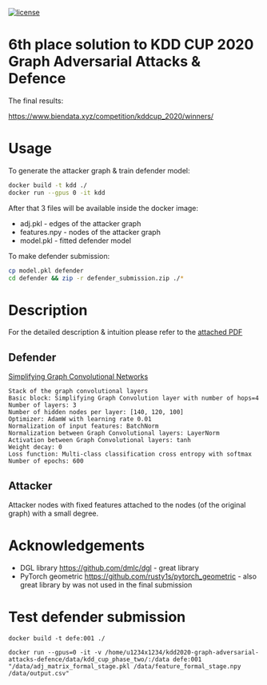 [![license](https://img.shields.io/badge/license-MIT-green.svg)](https://github.com/u1234x1234/kdd2020-graph-adversarial-attacks-defence/blob/master/LICENSE)

# 6th place solution to KDD CUP 2020 Graph Adversarial Attacks & Defence

The final results:

https://www.biendata.xyz/competition/kddcup_2020/winners/

# Usage

To generate the attacker graph & train defender model:
```bash
docker build -t kdd ./
docker run --gpus 0 -it kdd
```

After that 3 files will be available inside the docker image:
* adj.pkl - edges of the attacker graph
* features.npy - nodes of the attacker graph
* model.pkl - fitted defender model


To make defender submission:
```bash
cp model.pkl defender
cd defender && zip -r defender_submission.zip ./*
```

# Description

For the detailed description & intuition please refer to the [attached PDF](kdd-cup2020-adversarial-graph-attack-defence-u1234x1234.pdf)

## Defender

[Simplifying Graph Convolutional Networks](https://arxiv.org/abs/1902.07153)

```
Stack of the graph convolutional layers
Basic block: ​Simplifying Graph Convolution layer with number of hops=4
Number of layers​: 3
Number of hidden nodes per layer:​ [140, 120, 100]
Optimizer: ​AdamW​ with learning rate ​0.01
Normalization of input features​: BatchNorm
Normalization between Graph Convolutional layers​: LayerNorm
Activation between Graph Convolutional layers​: tanh
Weight decay:​ 0
Loss function: Multi-class classification ​cross entropy with softmax
Number of epochs: 600
```

## Attacker

Attacker nodes with fixed features attached to the nodes (of the original graph) with a small degree.

# Acknowledgements

* DGL library https://github.com/dmlc/dgl - great library
* PyTorch geometric https://github.com/rusty1s/pytorch_geometric - also great library by was not used in the final submission

# Test defender submission

```
docker build -t defe:001 ./

docker run --gpus=0 -it -v /home/u1234x1234/kdd2020-graph-adversarial-attacks-defence/data/kdd_cup_phase_two/:/data defe:001 "/data/adj_matrix_formal_stage.pkl /data/feature_formal_stage.npy /data/output.csv"
```